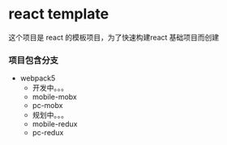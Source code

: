 # react template

这个项目是 react 的模板项目，为了快速构建react 基础项目而创建

### 项目包含分支

- webpack5
    - 开发中。。。
    - mobile-mobx
    - pc-mobx
    - 规划中。。。
    - mobile-redux
    - pc-redux
